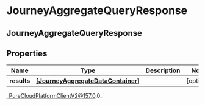 # JourneyAggregateQueryResponse

## JourneyAggregateQueryResponse

## Properties

|Name | Type | Description | Notes|
|------------ | ------------- | ------------- | -------------|
| **results** | [**[JourneyAggregateDataContainer]**](JourneyAggregateDataContainer) |  | [optional] |



_PureCloudPlatformClientV2@157.0.0_
